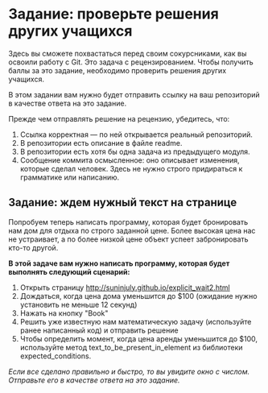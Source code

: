 # Задание: проверьте решения других учащихся

Здесь вы сможете похвастаться перед своим сокурсниками, как вы освоили работу с Git. Это задача с рецензированием. Чтобы получить баллы за это задание, необходимо проверить решения других учащихся.

В этом задании вам нужно будет отправить ссылку на ваш репозиторий в качестве ответа на это задание.

Прежде чем отправлять решение на рецензию, убедитесь, что: 

 1. Ссылка корректная — по ней открывается реальный репозиторий.
 2. В репозитории есть описание в файле readme.
 3. В репозитории есть хотя бы одна задача из предыдущего модуля.
 4. Сообщение коммита осмысленное: оно описывает изменения, которые сделал человек. Здесь не нужно строго придираться к грамматике или написанию.

## Задание: ждем нужный текст на странице

Попробуем теперь написать программу, которая будет бронировать нам дом для отдыха по строго заданной цене. Более высокая цена нас не устраивает, а по более низкой цене объект успеет забронировать кто-то другой.

**В этой задаче вам нужно написать программу, которая будет выполнять следующий сценарий:**

1. Открыть страницу http://suninjuly.github.io/explicit_wait2.html
2. Дождаться, когда цена дома уменьшится до $100 (ожидание нужно установить не меньше 12 секунд)
3. Нажать на кнопку "Book"
4. Решить уже известную нам математическую задачу (используйте ранее написанный код) и отправить решение
5. Чтобы определить момент, когда цена аренды уменьшится до $100, используйте метод text_to_be_present_in_element из библиотеки expected_conditions.

*Если все сделано правильно и быстро, то вы увидите окно с числом. Отправьте его в качестве ответа на это задание.*